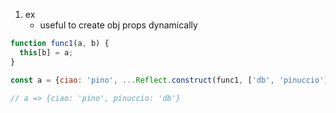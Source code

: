 1. ex
	- useful to create obj props dynamically
```js
function func1(a, b) {
  this[b] = a;
}

const a = {ciao: 'pino', ...Reflect.construct(func1, ['db', 'pinuccio'])}

// a => {ciao: 'pino', pinuccio: 'db'}
```